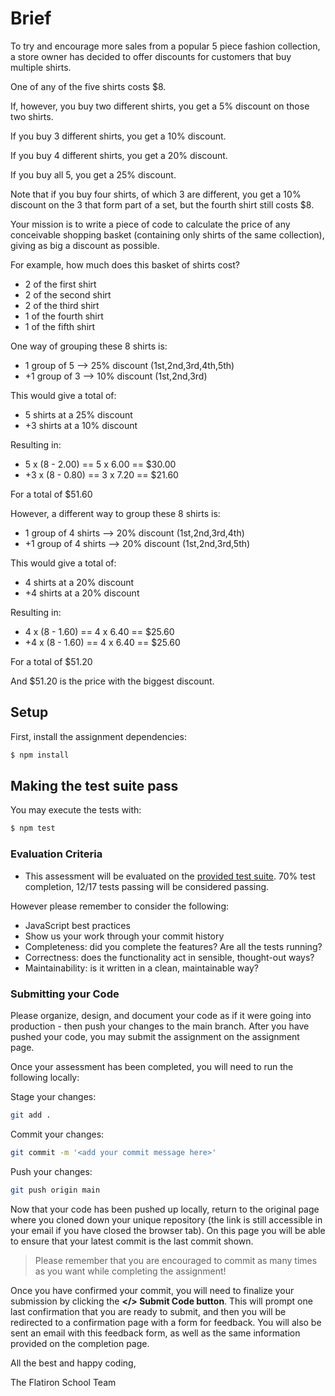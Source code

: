# Brief

To try and encourage more sales from a popular 5 piece fashion collection, a
store owner has decided to offer discounts for customers that buy multiple
shirts.

One of any of the five shirts costs $8.

If, however, you buy two different shirts, you get a 5% discount on those two
shirts.

If you buy 3 different shirts, you get a 10% discount.

If you buy 4 different shirts, you get a 20% discount.

If you buy all 5, you get a 25% discount.

Note that if you buy four shirts, of which 3 are different, you get a 10%
discount on the 3 that form part of a set, but the fourth shirt still costs $8.

Your mission is to write a piece of code to calculate the price of any
conceivable shopping basket (containing only shirts of the same collection),
giving as big a discount as possible.

For example, how much does this basket of shirts cost?

- 2 of the first shirt
- 2 of the second shirt
- 2 of the third shirt
- 1 of the fourth shirt
- 1 of the fifth shirt

One way of grouping these 8 shirts is:

- 1 group of 5 --> 25% discount (1st,2nd,3rd,4th,5th)
- +1 group of 3 --> 10% discount (1st,2nd,3rd)

This would give a total of:

- 5 shirts at a 25% discount
- +3 shirts at a 10% discount

Resulting in:

- 5 x (8 - 2.00) == 5 x 6.00 == $30.00
- +3 x (8 - 0.80) == 3 x 7.20 == $21.60

For a total of $51.60

However, a different way to group these 8 shirts is:

- 1 group of 4 shirts --> 20% discount (1st,2nd,3rd,4th)
- +1 group of 4 shirts --> 20% discount (1st,2nd,3rd,5th)

This would give a total of:

- 4 shirts at a 20% discount
- +4 shirts at a 20% discount

Resulting in:

- 4 x (8 - 1.60) == 4 x 6.40 == $25.60
- +4 x (8 - 1.60) == 4 x 6.40 == $25.60

For a total of $51.20

And $51.20 is the price with the biggest discount.

## Setup

First, install the assignment dependencies:

```bash
$ npm install
```

## Making the test suite pass

You may execute the tests with:

```bash
$ npm test
```

### Evaluation Criteria

- This assessment will be evaluated on the
  [provided test suite](./shirt-store.spec.js). 70% test completion, 12/17 tests
  passing will be considered passing.

However please remember to consider the following:

- JavaScript best practices
- Show us your work through your commit history
- Completeness: did you complete the features? Are all the tests running?
- Correctness: does the functionality act in sensible, thought-out ways?
- Maintainability: is it written in a clean, maintainable way?

### Submitting your Code

Please organize, design, and document your code as if it were going into
production - then push your changes to the main branch. After you have pushed
your code, you may submit the assignment on the assignment page.

Once your assessment has been completed, you will need to run the following locally:

Stage your changes:

```bash
git add .
```

Commit your changes:

```bash
git commit -m '<add your commit message here>'
```

Push your changes:

```bash
git push origin main
```

Now that your code has been pushed up locally, return to the original page where
you cloned down your unique repository (the link is still accessible in your
email if you have closed the browser tab). On this page you will be able to
ensure that your latest commit is the last commit shown.

> Please remember that you are encouraged to commit as many times as you want
> while completing the assignment!

Once you have confirmed your commit, you will need to finalize your submission
by clicking the **</> Submit Code button**. This will prompt one last confirmation
that you are ready to submit, and then you will be redirected to a confirmation
page with a form for feedback. You will also be sent an email with this feedback
form, as well as the same information provided on the completion page.

All the best and happy coding,

The Flatiron School Team
